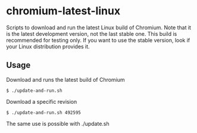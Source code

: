 # chromium-latest-linux
Scripts to download and run the latest Linux build of Chromium.
Note that it is the latest development version, not the last stable one.
This build is recommended for testing only.
If you want to use the stable version, look if your Linux distribution provides it.

## Usage

Download and runs the latest build of Chromium

    $ ./update-and-run.sh

Download a specific revision

    $ ./update-and-run.sh 492595

The same use is possible with ./update.sh
